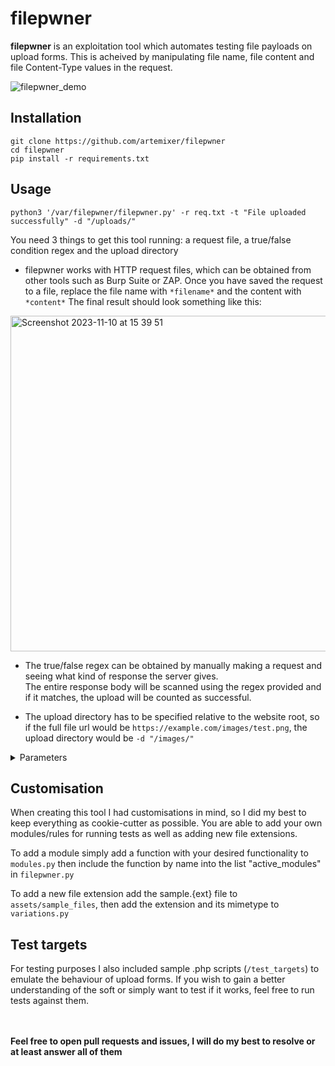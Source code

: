 # filepwner
**filepwner** is an exploitation tool which automates testing file payloads on upload forms. This is acheived by manipulating file name, file content and file Content-Type values in the request.


![filepwner_demo](https://github.com/artemixer/filepwner/assets/109953672/8c75a49f-0e55-483c-9a9a-4fc046c507d3)

## Installation
```
git clone https://github.com/artemixer/filepwner
cd filepwner
pip install -r requirements.txt
```
  
## Usage
```
python3 '/var/filepwner/filepwner.py' -r req.txt -t "File uploaded successfully" -d "/uploads/"
```
You need 3 things to get this tool running: a request file, a true/false condition regex and the upload directory

- filepwner works with HTTP request files, which can be obtained from other tools such as Burp Suite or ZAP. 
Once you have saved the request to a file, replace the file name with `*filename*` and the content with `*content*`
The final result should look something like this:

<img width="537" alt="Screenshot 2023-11-10 at 15 39 51" src="https://github.com/artemixer/filepwner/assets/109953672/f7f17891-0175-4f75-9e29-7420a7e12c3e">  
  
- The true/false regex can be obtained by manually making a request and seeing what kind of response the server gives.  
The entire response body will be scanned using the regex provided and if it matches, the upload will be counted as successful.  
  
- The upload directory has to be specified relative to the website root, so if the full file url would be `https://example.com/images/test.png`, the upload directory would be `-d "/images/"`

<details>
  <summary>Parameters</summary>

    -r REQUEST_FILE, --request-file REQUEST_FILE
                          Required - Read from a HTTP/S request file (replace the file content with the string *content* and filename extension with the string *filename*)
    -t TRUE_REGEX, --true-regex TRUE_REGEX
                          Required - Provide the success message when a file is uploaded
                          Usage: -s /--success 'File uploaded successfully.'
    -f FALSE_REGEX, --false-regex FALSE_REGEX
                          Required - Provide a failure message when a file is uploaded
                          Usage: -f /--failure 'File is not allowed!'
    -d UPLOAD_DIR, --upload-dir UPLOAD_DIR
                          Provide a remote path where the WebShell will be uploaded (won't work if the file will be uploaded with a UUID).
                          Usage: -l / --location /uploads/
    --rate-limit RATE_LIMIT
                          Set rate-limiting with seconds between each request.
                          Usage: --rate-limit 
    -v GLOBAL_VERBOSITY, --verbose GLOBAL_VERBOSITY
                          If set, details about the test will be printed on the screen
                          Usage: -v / --verbose
    --timeout             Number of seconds the request will wait before timing out (Default: 20)
                          Usage: -t / --timeout
    --print-response      If set, HTTP response will be printed on the screen
                          Usage: --print-response
</details>                  
  
## Customisation
When creating this tool I had customisations in mind, so I did my best to keep everything as cookie-cutter as possible. 
You are able to add your own modules/rules for running tests as well as adding new file extensions.

To add a module simply add a function with your desired functionality to `modules.py` then include the function by name into the list "active_modules" in `filepwner.py`

To add a new file extension add the sample.{ext} file to `assets/sample_files`, then add the extension and its mimetype to `variations.py`

## Test targets
For testing purposes I also included sample .php scripts (`/test_targets`) to emulate the behaviour of upload forms. If you wish to gain a better understanding of the soft or simply want to test if it works, feel free to run tests against them.  

<br/>
<br/>
<b>Feel free to open pull requests and issues, I will do my best to resolve or at least answer all of them</b>
